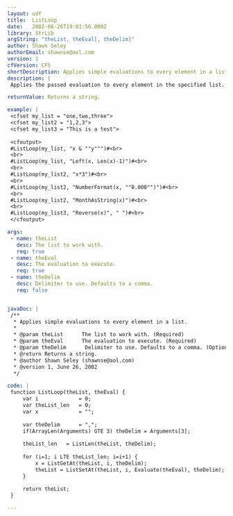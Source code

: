 ```yaml
---
layout: udf
title:  ListLoop
date:   2002-06-26T19:01:56.000Z
library: StrLib
argString: "theList, theEval[, theDelim]"
author: Shawn Seley
authorEmail: shawnse@aol.com
version: 1
cfVersion: CF5
shortDescription: Applies simple evaluations to every element in a list.
description: |
 Applies the passed evaluation to every element in the specified list. Allows versatile conversions, calculations, formatting and other alterations to an entire list in one easy step. Use the variable &quot;x&quot; in the passed evaluation to denote the current list element.

returnValue: Returns a string.

example: |
 <cfset my_list = "one,two,three">
 <cfset my_list2 = "1,2,3">
 <cfset my_list3 = "This is a test">
 
 <cfoutput>
 #ListLoop(my_list, "x & ""y""")#<br>
 <br>
 #ListLoop(my_list, "Left(x, Len(x)-1)")#<br>
 <br>
 #ListLoop(my_list2, "x*3")#<br>
 <br>
 #ListLoop(my_list2, "NumberFormat(x, ""0.000"")")#<br>
 <br>
 #ListLoop(my_list2, "MonthAsString(x)")#<br>
 <br>
 #ListLoop(my_list3, "Reverse(x)", " ")#<br>
 </cfoutput>

args:
 - name: theList
   desc: The list to work with.
   req: true
 - name: theEval
   desc: The evaluation to execute.
   req: true
 - name: theDelim
   desc: Delimiter to use. Defaults to a comma.
   req: false


javaDoc: |
 /**
  * Applies simple evaluations to every element in a list.
  * 
  * @param theList      The list to work with. (Required)
  * @param theEval      The evaluation to execute. (Required)
  * @param theDelim      Delimiter to use. Defaults to a comma. (Optional)
  * @return Returns a string. 
  * @author Shawn Seley (shawnse@aol.com) 
  * @version 1, June 26, 2002 
  */

code: |
 function ListLoop(theList, theEval) {
     var i             = 0;
     var theList_len   = 0;
     var x             = "";
 
     var theDelim      = ",";
     if(ArrayLen(Arguments) GTE 3) theDelim = Arguments[3];
 
     theList_len   = ListLen(theList, theDelim);
 
     for (i=1; i LTE theList_len; i=i+1) {
         x = ListGetAt(theList, i, theDelim);
         theList = ListSetAt(theList, i, Evaluate(theEval), theDelim);
     }
 
     return theList;
 }

---
```


